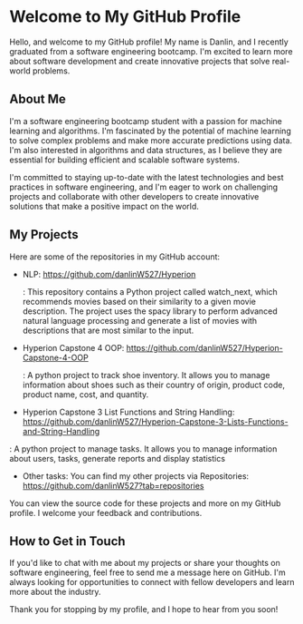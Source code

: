 # Welcome to My GitHub Profile

Hello, and welcome to my GitHub profile! My name is Danlin, and I recently graduated from a software engineering bootcamp. I'm excited to learn more about software development and create innovative projects that solve real-world problems.

## About Me

I'm a software engineering bootcamp student with a passion for machine learning and algorithms. I'm fascinated by the potential of machine learning to solve complex problems and make more accurate predictions using data. I'm also interested in algorithms and data structures, as I believe they are essential for building efficient and scalable software systems.

I'm committed to staying up-to-date with the latest technologies and best practices in software engineering, and I'm eager to work on challenging projects and collaborate with other developers to create innovative solutions that make a positive impact on the world.

## My Projects

Here are some of the repositories in my GitHub account:



- NLP: https://github.com/danlinW527/Hyperion

  : This repository contains a Python project called watch_next, which recommends movies based on their similarity to a given movie description. The project uses the spacy library to perform advanced natural language processing and generate a list of movies with descriptions that are most similar to the input.


- Hyperion Capstone 4 OOP: https://github.com/danlinW527/Hyperion-Capstone-4-OOP

  : A python project to track shoe inventory. It allows you to manage information about shoes such as their country of origin, product code, product name, cost, and quantity.
  
 - Hyperion Capstone 3 List Functions and String Handling: https://github.com/danlinW527/Hyperion-Capstone-3-Lists-Functions-and-String-Handling

  : A python project to manage tasks. It allows you to manage information about users, tasks, generate reports and display statistics

- Other tasks: You can find my other projects via Repositories: https://github.com/danlinW527?tab=repositories

You can view the source code for these projects and more on my GitHub profile. I welcome your feedback and contributions.

## How to Get in Touch

If you'd like to chat with me about my projects or share your thoughts on software engineering, feel free to send me a message here on GitHub. I'm always looking for opportunities to connect with fellow developers and learn more about the industry.

Thank you for stopping by my profile, and I hope to hear from you soon!
